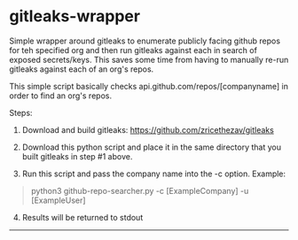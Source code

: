 # gitleaks-wrapper
Simple wrapper around gitleaks to enumerate publicly facing github repos for teh specified org and then run gitleaks against each in search of exposed secrets/keys. This saves some time from having to manually re-run gitleaks against each of an org's repos.

This simple script basically checks api.github.com/repos/[companyname] in order to find an org's repos.

Steps:

1. Download and build gitleaks: https://github.com/zricethezav/gitleaks

2. Download this python script and place it in the same directory that you built gitleaks in step #1 above.

3. Run this script and pass the company name into the -c option. Example:

> python3 github-repo-searcher.py -c [ExampleCompany] -u [ExampleUser]

4. Results will be returned to stdout

-----------------------
